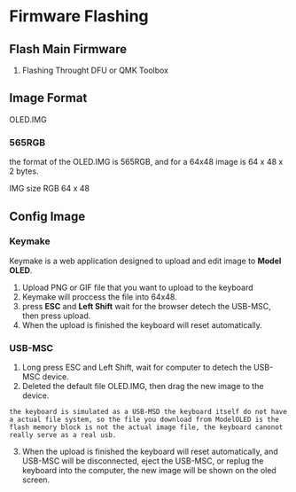 # Firmware Flashing

## Flash Main Firmware
1. Flashing Throught DFU or QMK Toolbox 

## Image Format
OLED.IMG

### 565RGB
the format of the OLED.IMG is 565RGB, and for a 64x48 image is 64 x 48 x 2 bytes.

IMG size RGB 64 x 48  


## Config Image 

### Keymake
Keymake is a web application designed to upload and edit image to __Model OLED__.
1. Upload PNG or GIF file that you want to upload to the keyboard 
2. Keymake will proccess the file into 64x48. 
3. press __ESC__ and __Left Shift__ wait for the browser detech the USB-MSC, then press upload.
4. When the upload is finished the keyboard will reset automatically.


### USB-MSC

1. Long press ESC and Left Shift, wait for computer to detech the USB-MSC device.
2. Deleted the default file OLED.IMG, then drag the new image to the device.

```note 
the keyboard is simulated as a USB-MSD the keyboard itself do not have a actual file system, so the file you download from ModelOLED is the flash memory block is not the actual image file, the keyboard canonot really serve as a real usb.
```

3. When the upload is finished the keyboard will reset automatically, and USB-MSC will be disconnected, eject the USB-MSC, or replug the keyboard into the computer, the new image will be shown on the oled screen.

